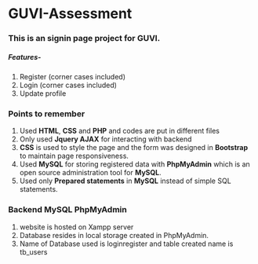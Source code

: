 # GUVI-Assessment

### This is an signin page project for GUVI.
##### Features-
1) Register (corner cases included)
2) Login (corner cases included)
3) Update profile

### Points to remember
1) Used **HTML**, **CSS** and **PHP** and codes are put in different files
2) Only used **Jquery AJAX** for interacting with backend
3) **CSS** is used to style the page and the form was designed in **Bootstrap** to maintain page responsiveness.
4) Used **MySQL** for storing registered data with **PhpMyAdmin** which is an open source administration tool for **MySQL**.
5) Used only **Prepared statements** in **MySQL** instead of simple SQL statements.



### Backend MySQL PhpMyAdmin
1) website is hosted on Xampp server
2) Database resides in local storage created in PhpMyAdmin.
3) Name of Database used is loginregister and table created name is tb_users
